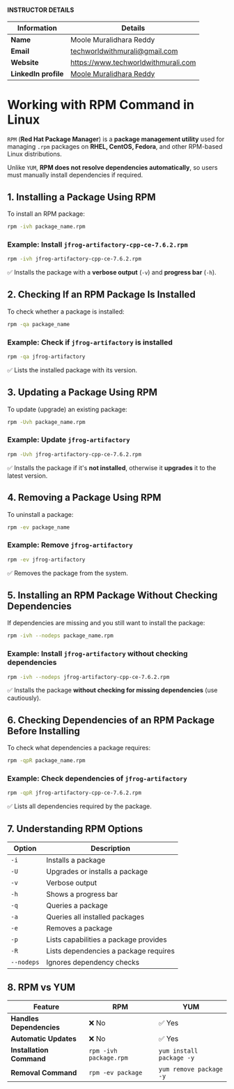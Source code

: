 #### INSTRUCTOR DETAILS

|  Information             | Details                                                                      |
|----------------------    |------------------------------------------------------------------------------|
| **Name**                 | Moole Muralidhara Reddy                                                      |
| **Email**                | techworldwithmurali@gmail.com                                                |
| **Website**              | https://www.techworldwithmurali.com               |
| **LinkedIn profile**     | [Moole Muralidhara Reddy](https://www.linkedin.com/in/moole-muralidhara-reddy) |

# **Working with RPM Command in Linux**  

`RPM` (**Red Hat Package Manager**) is a **package management utility** used for managing `.rpm` packages on **RHEL, CentOS, Fedora**, and other RPM-based Linux distributions.  

Unlike `YUM`, **RPM does not resolve dependencies automatically**, so users must manually install dependencies if required.  

## **1. Installing a Package Using RPM**  

To install an RPM package:  
```sh
rpm -ivh package_name.rpm
```

### **Example:** Install `jfrog-artifactory-cpp-ce-7.6.2.rpm`
```sh
rpm -ivh jfrog-artifactory-cpp-ce-7.6.2.rpm
```
✅ Installs the package with a **verbose output** (`-v`) and **progress bar** (`-h`).  

## **2. Checking If an RPM Package Is Installed**  

To check whether a package is installed:  
```sh
rpm -qa package_name
```

### **Example:** Check if `jfrog-artifactory` is installed
```sh
rpm -qa jfrog-artifactory
```
✅ Lists the installed package with its version.  

## **3. Updating a Package Using RPM**  

To update (upgrade) an existing package:  
```sh
rpm -Uvh package_name.rpm
```

### **Example:** Update `jfrog-artifactory`
```sh
rpm -Uvh jfrog-artifactory-cpp-ce-7.6.2.rpm
```
✅ Installs the package if it's **not installed**, otherwise it **upgrades** it to the latest version.  


## **4. Removing a Package Using RPM**  

To uninstall a package:  
```sh
rpm -ev package_name
```

### **Example:** Remove `jfrog-artifactory`
```sh
rpm -ev jfrog-artifactory
```
✅ Removes the package from the system.  

## **5. Installing an RPM Package Without Checking Dependencies**  

If dependencies are missing and you still want to install the package:  
```sh
rpm -ivh --nodeps package_name.rpm
```

### **Example:** Install `jfrog-artifactory` without checking dependencies
```sh
rpm -ivh --nodeps jfrog-artifactory-cpp-ce-7.6.2.rpm
```
✅ Installs the package **without checking for missing dependencies** (use cautiously).  

## **6. Checking Dependencies of an RPM Package Before Installing**  

To check what dependencies a package requires:  
```sh
rpm -qpR package_name.rpm
```

### **Example:** Check dependencies of `jfrog-artifactory`
```sh
rpm -qpR jfrog-artifactory-cpp-ce-7.6.2.rpm
```
✅ Lists all dependencies required by the package.  

## **7. Understanding RPM Options**  

| Option | Description |
|--------|-------------|
| `-i` | Installs a package |
| `-U` | Upgrades or installs a package |
| `-v` | Verbose output |
| `-h` | Shows a progress bar |
| `-q` | Queries a package |
| `-a` | Queries all installed packages |
| `-e` | Removes a package |
| `-p` | Lists capabilities a package provides |
| `-R` | Lists dependencies a package requires |
| `--nodeps` | Ignores dependency checks |

## **8. RPM vs YUM**  

| Feature | RPM | YUM |
|---------|-----|-----|
| **Handles Dependencies** | ❌ No | ✅ Yes |
| **Automatic Updates** | ❌ No | ✅ Yes |
| **Installation Command** | `rpm -ivh package.rpm` | `yum install package -y` |
| **Removal Command** | `rpm -ev package` | `yum remove package -y` |
